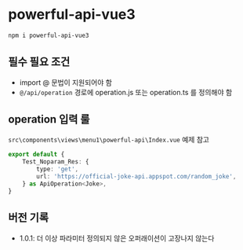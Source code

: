 # powerful-api-vue3

```sh
npm i powerful-api-vue3
```

## 필수 필요 조건
- import @ 문법이 지원되어야 함
- `@/api/operation` 경로에 operation.js 또는 operation.ts 를 정의해야 함

## operation 입력 룰
`src\components\views\menu1\powerful-api\Index.vue`
예제 참고

```ts
export default {
	Test_Noparam_Res: {
		type: 'get',
		url: 'https://official-joke-api.appspot.com/random_joke',
	} as ApiOperation<Joke>,
}
```

## 버전 기록
- 1.0.1: 더 이상 파라미터 정의되지 않은 오퍼래이션이 고장나지 않는다